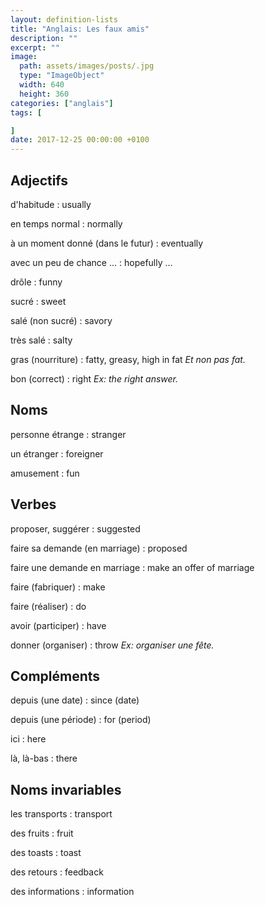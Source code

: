 ```yaml
---
layout: definition-lists
title: "Anglais: Les faux amis"
description: ""
excerpt: ""
image:
  path: assets/images/posts/.jpg
  type: "ImageObject"
  width: 640
  height: 360
categories: ["anglais"]
tags: [

]
date: 2017-12-25 00:00:00 +0100
---
```


## Adjectifs

d'habitude
: usually

en temps normal
: normally

à un moment donné (dans le futur)
: eventually

avec un peu de chance …
: hopefully …

drôle
: funny

sucré
: sweet

salé (non sucré)
: savory

très salé
: salty

gras (nourriture)
: fatty, greasy, high in fat
*Et non pas fat.*

bon (correct)
: right
*Ex: the right answer.*


## Noms

personne étrange
: stranger

un étranger
: foreigner

amusement
: fun


## Verbes

proposer, suggérer
: suggested

faire sa demande (en marriage)
: proposed

faire une demande en marriage
: make an offer of marriage

faire (fabriquer)
: make

faire (réaliser)
: do

avoir (participer)
: have

donner (organiser)
: throw
*Ex: organiser une fête.*


## Compléments

depuis (une date)
: since (date)

depuis (une période)
: for (period)

ici
: here

là, là-bas
: there



## Noms invariables

les transports
: transport

des fruits
: fruit

des toasts
: toast

des retours
: feedback

des informations
: information
